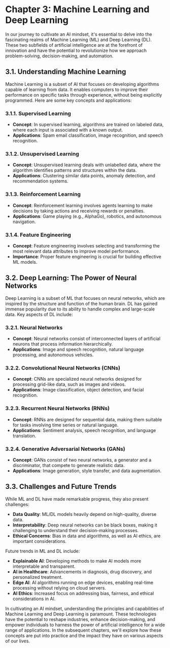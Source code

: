 Chapter 3: Machine Learning and Deep Learning
=============================================

In our journey to cultivate an AI mindset, it's essential to delve into the fascinating realms of Machine Learning (ML) and Deep Learning (DL). These two subfields of artificial intelligence are at the forefront of innovation and have the potential to revolutionize how we approach problem-solving, decision-making, and automation.

3.1. **Understanding Machine Learning**
---------------------------------------

Machine Learning is a subset of AI that focuses on developing algorithms capable of learning from data. It enables computers to improve their performance on specific tasks through experience, without being explicitly programmed. Here are some key concepts and applications:

### 3.1.1. **Supervised Learning**

* **Concept**: In supervised learning, algorithms are trained on labeled data, where each input is associated with a known output.
* **Applications**: Spam email classification, image recognition, and speech recognition.

### 3.1.2. **Unsupervised Learning**

* **Concept**: Unsupervised learning deals with unlabelled data, where the algorithm identifies patterns and structures within the data.
* **Applications**: Clustering similar data points, anomaly detection, and recommendation systems.

### 3.1.3. **Reinforcement Learning**

* **Concept**: Reinforcement learning involves agents learning to make decisions by taking actions and receiving rewards or penalties.
* **Applications**: Game playing (e.g., AlphaGo), robotics, and autonomous navigation.

### 3.1.4. **Feature Engineering**

* **Concept**: Feature engineering involves selecting and transforming the most relevant data attributes to improve model performance.
* **Importance**: Proper feature engineering is crucial for building effective ML models.

3.2. **Deep Learning: The Power of Neural Networks**
----------------------------------------------------

Deep Learning is a subset of ML that focuses on neural networks, which are inspired by the structure and function of the human brain. DL has gained immense popularity due to its ability to handle complex and large-scale data. Key aspects of DL include:

### 3.2.1. **Neural Networks**

* **Concept**: Neural networks consist of interconnected layers of artificial neurons that process information hierarchically.
* **Applications**: Image and speech recognition, natural language processing, and autonomous vehicles.

### 3.2.2. **Convolutional Neural Networks (CNNs)**

* **Concept**: CNNs are specialized neural networks designed for processing grid-like data, such as images and videos.
* **Applications**: Image classification, object detection, and facial recognition.

### 3.2.3. **Recurrent Neural Networks (RNNs)**

* **Concept**: RNNs are designed for sequential data, making them suitable for tasks involving time series or natural language.
* **Applications**: Sentiment analysis, speech recognition, and language translation.

### 3.2.4. **Generative Adversarial Networks (GANs)**

* **Concept**: GANs consist of two neural networks, a generator and a discriminator, that compete to generate realistic data.
* **Applications**: Image generation, style transfer, and data augmentation.

3.3. **Challenges and Future Trends**
-------------------------------------

While ML and DL have made remarkable progress, they also present challenges:

* **Data Quality**: ML/DL models heavily depend on high-quality, diverse data.
* **Interpretability**: Deep neural networks can be black boxes, making it challenging to understand their decision-making processes.
* **Ethical Concerns**: Bias in data and algorithms, as well as AI ethics, are important considerations.

Future trends in ML and DL include:

* **Explainable AI**: Developing methods to make AI models more interpretable and transparent.
* **AI in Healthcare**: Advancements in diagnosis, drug discovery, and personalized treatment.
* **Edge AI**: AI algorithms running on edge devices, enabling real-time processing without relying on cloud servers.
* **AI Ethics**: Increased focus on addressing bias, fairness, and ethical considerations in AI.

In cultivating an AI mindset, understanding the principles and capabilities of Machine Learning and Deep Learning is paramount. These technologies have the potential to reshape industries, enhance decision-making, and empower individuals to harness the power of artificial intelligence for a wide range of applications. In the subsequent chapters, we'll explore how these concepts are put into practice and the impact they have on various aspects of our lives.
